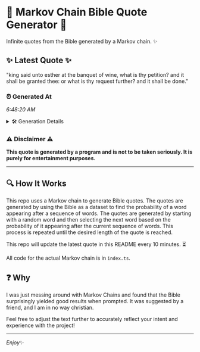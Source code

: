 # 📖 Markov Chain Bible Quote Generator 📖

Infinite quotes from the Bible generated by a Markov chain. ✨

## ✨ Latest Quote ✨
"king said unto esther at the banquet of wine, what is thy petition? and it shall be granted thee: or what is thy request further? and it shall be done."

### ⏰ Generated At
*6:48:20 AM*

<details>
    <summary>🛠️ Generation Details</summary>
    <p>
        <strong>🌱 Seed:</strong> king<br>
        <strong>🔄 Iterations:</strong> 29<br>
        <strong>📜 Context History:</strong><br>[ king ]: said<br>[ king, said ]: unto<br>[ king, said, unto ]: esther<br>[ king, said, unto, esther ]: at<br>[ king, said, unto, esther, at ]: the<br>[ king, said, unto, esther, at, the ]: banquet<br>[ said, unto, esther, at, the, banquet ]: of<br>[ unto, esther, at, the, banquet, of ]: wine,<br>[ esther, at, the, banquet, of, wine, ]: what<br>[ at, the, banquet, of, wine,, what ]: is<br>[ the, banquet, of, wine,, what, is ]: thy<br>[ banquet, of, wine,, what, is, thy ]: petition?<br>[ of, wine,, what, is, thy, petition? ]: and<br>[ wine,, what, is, thy, petition?, and ]: it<br>[ what, is, thy, petition?, and, it ]: shall<br>[ is, thy, petition?, and, it, shall ]: be<br>[ thy, petition?, and, it, shall, be ]: granted<br>[ petition?, and, it, shall, be, granted ]: thee:<br>[ and, it, shall, be, granted, thee: ]: or<br>[ it, shall, be, granted, thee:, or ]: what<br>[ shall, be, granted, thee:, or, what ]: is<br>[ be, granted, thee:, or, what, is ]: thy<br>[ granted, thee:, or, what, is, thy ]: request<br>[ thee:, or, what, is, thy, request ]: further?<br>[ or, what, is, thy, request, further? ]: and<br>[ what, is, thy, request, further?, and ]: it<br>[ is, thy, request, further?, and, it ]: shall<br>[ thy, request, further?, and, it, shall ]: be<br>[ request, further?, and, it, shall, be ]: done.<br>
    </p>
</details>

### ⚠️ Disclaimer ⚠️
**This quote is generated by a program and is not to be taken seriously. It is purely for entertainment purposes.**

---

## 🔍 How It Works

This repo uses a Markov chain to generate Bible quotes. The quotes are generated by using the Bible as a dataset to find the probability of a word appearing after a sequence of words. The quotes are generated by starting with a random word and then selecting the next word based on the probability of it appearing after the current sequence of words. This process is repeated until the desired length of the quote is reached.

This repo will update the latest quote in this README every 10 minutes. ⏳

All code for the actual Markov chain is in `index.ts`.

## ❓ Why

I was just messing around with Markov Chains and found that the Bible surprisingly yielded good results when prompted. 
It was suggested by a friend, and I am in no way christian.

Feel free to adjust the text further to accurately reflect your intent and experience with the project!

---

*Enjoy*✨
